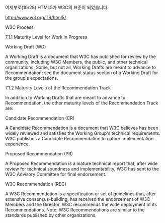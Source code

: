 어제부로(10/28) HTML5가 W3C의 표준이 되었습니다.

http://www.w3.org/TR/html5/


W3C Process

7.1.1 Maturity Level for Work in Progress

Working Draft (WD)

A Working Draft is a document that W3C has published for review by the community, including W3C Members, the public, and other technical organizations. Some, but not all, Working Drafts are meant to advance to Recommendation; see the document status section of a Working Draft for the group's expectations.

7.1.2 Maturity Levels of the Recommendation Track

In addition to Working Drafts that are meant to advance to Recommendation, the other maturity levels of the Recommendation Track are:

Candidate Recommendation (CR)

A Candidate Recommendation is a document that W3C believes has been widely reviewed and satisfies the Working Group's technical requirements. W3C publishes a Candidate Recommendation to gather implementation experience.

Proposed Recommendation (PR)

A Proposed Recommendation is a mature technical report that, after wide review for technical soundness and implementability, W3C has sent to the W3C Advisory Committee for final endorsement.

W3C Recommendation (REC)

A W3C Recommendation is a specification or set of guidelines that, after extensive consensus-building, has received the endorsement of W3C Members and the Director. W3C recommends the wide deployment of its Recommendations. Note: W3C Recommendations are similar to the standards published by other organizations.